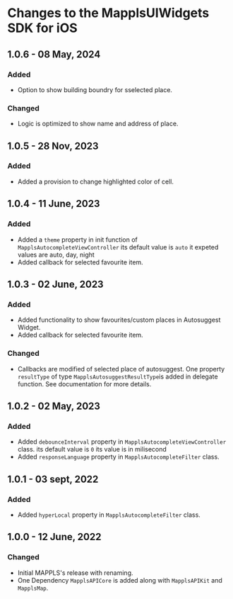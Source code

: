 # Changes to the MapplsUIWidgets SDK for iOS

## 1.0.6 - 08 May, 2024

### Added
- Option to show building boundry for sselected place.

### Changed
- Logic is optimized to show name and address of place.

## 1.0.5 - 28 Nov, 2023

### Added
- Added a provision to change highlighted color of cell.

## 1.0.4 - 11 June, 2023

### Added
- Added a `theme` property in init function of `MapplsAutocompleteViewController` its default value is `auto` it expeted values are auto, day, night
- Added callback for selected favourite item.


## 1.0.3 - 02 June, 2023

### Added
- Added functionality to show favourites/custom places in Autosuggest Widget. 
- Added callback for selected favourite item.

### Changed

- Callbacks are modified of selected place of autosuggest. One property `resultType` of type `MapplsAutosuggestResultType`is added in delegate function. See documentation for more details.

## 1.0.2 - 02 May, 2023

### Added
- Added `debounceInterval` property in `MapplsAutocompleteViewController` class. its default value is `0` its value is in milisecond
- Added `responseLanguage` property in `MapplsAutocompleteFilter` class.

## 1.0.1 - 03 sept, 2022

### Added
- Added `hyperLocal` property in `MapplsAutocompleteFilter` class.

## 1.0.0 - 12 June, 2022

### Changed

- Initial MAPPLS's release with renaming.
- One Dependency `MapplsAPICore` is added along with `MapplsAPIKit` and `MapplsMap`.
